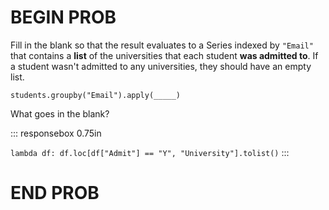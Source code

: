# BEGIN PROB

Fill in the blank so that the result evaluates to a Series indexed by
`"Email"` that contains a **list** of the universities that each student
**was admitted to**. If a student wasn't admitted to any universities,
they should have an empty list.

    students.groupby("Email").apply(_____)

What goes in the blank?

::: responsebox
0.75in

`lambda df: df.loc[df["Admit"] == "Y", "University"].tolist()`
:::

# END PROB